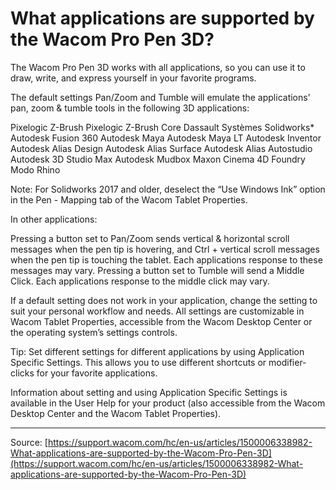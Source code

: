 # What applications are supported by the Wacom Pro Pen 3D?

The Wacom Pro Pen 3D works with all applications, so you can use it to draw, write, and express yourself in your favorite programs.


The default settings Pan/Zoom and Tumble will emulate the applications’ pan, zoom & tumble tools in the following 3D applications:

Pixelogic Z-Brush
Pixelogic Z-Brush Core
Dassault Systèmes Solidworks*
Autodesk Fusion 360
Autodesk Maya
Autodesk Maya LT
Autodesk Inventor
Autodesk Alias Design
Autodesk Alias Surface
Autodesk Alias Autostudio
Autodesk 3D Studio Max
Autodesk Mudbox
Maxon Cinema 4D
Foundry Modo
Rhino



Note: For Solidworks 2017 and older, deselect the “Use Windows Ink” option in the Pen - Mapping tab of the Wacom Tablet Properties.


In other applications:

Pressing a button set to Pan/Zoom sends vertical & horizontal scroll messages when the pen tip is hovering, and Ctrl + vertical scroll messages when the pen tip is touching the tablet. Each applications response to these messages may vary.
Pressing a button set to Tumble will send a Middle Click. Each applications response to the middle click may vary.



If a default setting does not work in your application, change the setting to suit your personal workflow and needs. All settings are customizable in Wacom Tablet Properties, accessible from the Wacom Desktop Center or the operating system’s settings controls.


Tip: Set different settings for different applications by using Application Specific Settings. This allows you to use different shortcuts or modifier-clicks for your favorite applications.


Information about setting and using Application Specific Settings is available in the User Help for your product (also accessible from the Wacom Desktop Center and the Wacom Tablet Properties).

---
Source: [https://support.wacom.com/hc/en-us/articles/1500006338982-What-applications-are-supported-by-the-Wacom-Pro-Pen-3D](https://support.wacom.com/hc/en-us/articles/1500006338982-What-applications-are-supported-by-the-Wacom-Pro-Pen-3D)
